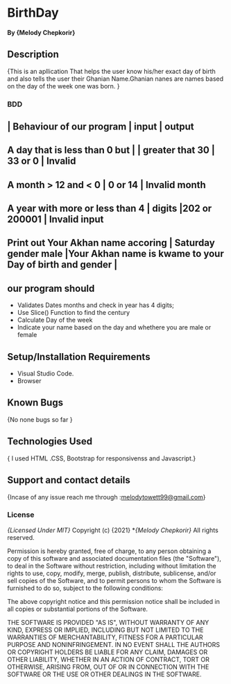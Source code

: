 # BirthDay
#### By **{Melody Chepkorir}**
## Description
{This is an apllication That helps the user know his/her exact day of birth and also tells the user their Ghanian Name.Ghanian nanes are names based on the day of the week one was born. }
### BDD 
 | Behaviour  of our program       |             input      |              output
 -------------------------------------------------------------------------------------
A day that is less than 0 but      |                        |
 greater that 30                   |         33 or 0        |              Invalid          
 ------------------------------------------------------------------------------------------
A month > 12 and < 0               | 0 or 14                 |   Invalid month
 ------------------------------------------------------------------------------------------
A year with more or less than 4     |
digits                              |202 or 200001            | Invalid input
 -------------------------------------------------------------------------------------------
Print out Your Akhan name accoring  | Saturday gender male     |Your Akhan name is kwame
to your Day of birth and gender     |                         
 ---------------------------------------------------------------------------------------------
## our program should
* Validates Dates months and check in year has 4 digits;
* Use Slice() Function to find the century 
* Calculate Day of the week
* Indicate your name based on the day and whethere you are male or female
## Setup/Installation Requirements
* Visual Studio Code.
* Browser
## Known Bugs
{No none bugs so far }
## Technologies Used
{ I used HTML .CSS, Bootstrap for responsivenss and Javascript.}
## Support and contact details
{Incase of any issue reach me through :melodytowett99@gmail.com}
### License
*{Licensed Under MIT}*
Copyright (c) {2021} **{Melody Chepkorir}*
All rights reserved.

Permission is hereby granted, free of charge, to any person obtaining a copy of this software and associated documentation files (the "Software"), to deal in the Software without restriction, including without limitation the rights to use, copy, modify, merge, publish, distribute, sublicense, and/or sell copies of the Software, and to permit persons to whom the Software is furnished to do so, subject to the following conditions:

The above copyright notice and this permission notice shall be included in all copies or substantial portions of the Software.

THE SOFTWARE IS PROVIDED "AS IS", WITHOUT WARRANTY OF ANY KIND, EXPRESS OR IMPLIED, INCLUDING BUT NOT LIMITED TO THE WARRANTIES OF MERCHANTABILITY, FITNESS FOR A PARTICULAR PURPOSE AND NONINFRINGEMENT. IN NO EVENT SHALL THE AUTHORS OR COPYRIGHT HOLDERS BE LIABLE FOR ANY CLAIM, DAMAGES OR OTHER LIABILITY, WHETHER IN AN ACTION OF CONTRACT, TORT OR OTHERWISE, ARISING FROM, OUT OF OR IN CONNECTION WITH THE SOFTWARE OR THE USE OR OTHER DEALINGS IN THE SOFTWARE.